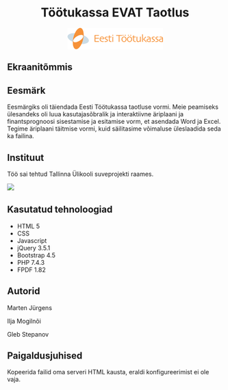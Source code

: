 <h1 align="center">Töötukassa EVAT Taotlus</h1>
<p align="center">
<img align="center" src="/img/tootukassa.png">
</p>

<h2>Ekraanitõmmis</h2>

<h2>Eesmärk</h2>
<p>Eesmärgiks oli täiendada Eesti Töötukassa taotluse vormi. Meie peamiseks ülesandeks oli luua kasutajasõbralik ja interaktiivne äriplaani ja finantsprognoosi sisestamise ja esitamise vorm, et asendada Word ja Excel. Tegime äriplaani täitmise vormi, kuid säilitasime võimaluse üleslaadida seda ka failina.</p>

<h2>Instituut</h2>
<p>Töö sai tehtud Tallinna Ülikooli suveprojekti raames.</p>
<img src="https://www.tlu.ee/sites/default/files/TUKO/%C3%9Clikoolo%20logo/TLU-logo-pilt.gif">

<h2>Kasutatud tehnoloogiad</h2>
<ul> 
<li>HTML 5</li>
<li>CSS</li>
<li>Javascript</li>
<li>jQuery 3.5.1</li>
<li>Bootstrap 4.5</li>
<li>PHP 7.4.3</li>
<li>FPDF 1.82</li>
</ul>

<h2>Autorid</h2>
<p>Marten Jürgens</p>
<p>Ilja Mogilnõi</p>
<p>Gleb Stepanov</p>

<h2>Paigaldusjuhised</h2>
<p>Kopeerida failid oma serveri HTML kausta, eraldi konfigureerimist ei ole vaja.</p>
